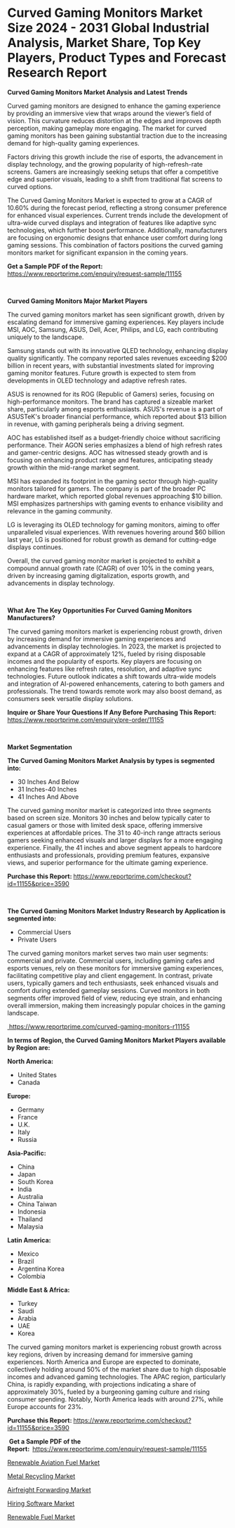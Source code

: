 <p><h1>Curved Gaming Monitors Market Size 2024 - 2031 Global Industrial Analysis, Market Share, Top Key Players, Product Types and Forecast Research Report</h1></p><p><strong>Curved Gaming Monitors Market Analysis and Latest Trends</strong></p>
<p><p>Curved gaming monitors are designed to enhance the gaming experience by providing an immersive view that wraps around the viewer’s field of vision. This curvature reduces distortion at the edges and improves depth perception, making gameplay more engaging. The market for curved gaming monitors has been gaining substantial traction due to the increasing demand for high-quality gaming experiences. </p><p>Factors driving this growth include the rise of esports, the advancement in display technology, and the growing popularity of high-refresh-rate screens. Gamers are increasingly seeking setups that offer a competitive edge and superior visuals, leading to a shift from traditional flat screens to curved options. </p><p>The Curved Gaming Monitors Market is expected to grow at a CAGR of 10.60% during the forecast period, reflecting a strong consumer preference for enhanced visual experiences. Current trends include the development of ultra-wide curved displays and integration of features like adaptive sync technologies, which further boost performance. Additionally, manufacturers are focusing on ergonomic designs that enhance user comfort during long gaming sessions. This combination of factors positions the curved gaming monitors market for significant expansion in the coming years.</p></p>
<p><strong>Get a Sample PDF of the Report:&nbsp;</strong> <a href="https://www.reportprime.com/enquiry/request-sample/11155?utm_campaign=1113&utm_medium=2&utm_source=Github&utm_content=ia&utm_term=16112024&utm_id=curved-gaming-monitors">https://www.reportprime.com/enquiry/request-sample/11155</a></p>
<p>&nbsp;</p>
<p><strong>Curved Gaming Monitors Major Market Players</strong></p>
<p><p>The curved gaming monitors market has seen significant growth, driven by escalating demand for immersive gaming experiences. Key players include MSI, AOC, Samsung, ASUS, Dell, Acer, Philips, and LG, each contributing uniquely to the landscape.</p><p>Samsung stands out with its innovative QLED technology, enhancing display quality significantly. The company reported sales revenues exceeding $200 billion in recent years, with substantial investments slated for improving gaming monitor features. Future growth is expected to stem from developments in OLED technology and adaptive refresh rates.</p><p>ASUS is renowned for its ROG (Republic of Gamers) series, focusing on high-performance monitors. The brand has captured a sizeable market share, particularly among esports enthusiasts. ASUS's revenue is a part of ASUSTeK's broader financial performance, which reported about $13 billion in revenue, with gaming peripherals being a driving segment.</p><p>AOC has established itself as a budget-friendly choice without sacrificing performance. Their AGON series emphasizes a blend of high refresh rates and gamer-centric designs. AOC has witnessed steady growth and is focusing on enhancing product range and features, anticipating steady growth within the mid-range market segment.</p><p>MSI has expanded its footprint in the gaming sector through high-quality monitors tailored for gamers. The company is part of the broader PC hardware market, which reported global revenues approaching $10 billion. MSI emphasizes partnerships with gaming events to enhance visibility and relevance in the gaming community.</p><p>LG is leveraging its OLED technology for gaming monitors, aiming to offer unparalleled visual experiences. With revenues hovering around $60 billion last year, LG is positioned for robust growth as demand for cutting-edge displays continues.</p><p>Overall, the curved gaming monitor market is projected to exhibit a compound annual growth rate (CAGR) of over 10% in the coming years, driven by increasing gaming digitalization, esports growth, and advancements in display technology.</p></p>
<p>&nbsp;</p>
<p><strong>What Are The Key Opportunities For Curved Gaming Monitors Manufacturers?</strong></p>
<p><p>The curved gaming monitors market is experiencing robust growth, driven by increasing demand for immersive gaming experiences and advancements in display technologies. In 2023, the market is projected to expand at a CAGR of approximately 12%, fueled by rising disposable incomes and the popularity of esports. Key players are focusing on enhancing features like refresh rates, resolution, and adaptive sync technologies. Future outlook indicates a shift towards ultra-wide models and integration of AI-powered enhancements, catering to both gamers and professionals. The trend towards remote work may also boost demand, as consumers seek versatile display solutions. </p></p>
<p><strong>Inquire or Share Your Questions If Any Before Purchasing This Report:</strong> <a href="https://www.reportprime.com/enquiry/pre-order/11155?utm_campaign=1113&utm_medium=2&utm_source=Github&utm_content=ia&utm_term=16112024&utm_id=curved-gaming-monitors">https://www.reportprime.com/enquiry/pre-order/11155</a></p>
<p>&nbsp;</p>
<p><strong>Market Segmentation</strong></p>
<p><strong>The Curved Gaming Monitors Market Analysis by types is segmented into:</strong></p>
<p><ul><li>30 Inches And Below</li><li>31 Inches-40 Inches</li><li>41 Inches And Above</li></ul></p>
<p><p>The curved gaming monitor market is categorized into three segments based on screen size. Monitors 30 inches and below typically cater to casual gamers or those with limited desk space, offering immersive experiences at affordable prices. The 31 to 40-inch range attracts serious gamers seeking enhanced visuals and larger displays for a more engaging experience. Finally, the 41 inches and above segment appeals to hardcore enthusiasts and professionals, providing premium features, expansive views, and superior performance for the ultimate gaming experience.</p></p>
<p><strong>Purchase this Report:&nbsp;</strong><a href="https://www.reportprime.com/checkout?id=11155&price=3590&utm_campaign=1113&utm_medium=2&utm_source=Github&utm_content=ia&utm_term=16112024&utm_id=curved-gaming-monitors">https://www.reportprime.com/checkout?id=11155&price=3590</a></p>
<p>&nbsp;</p>
<p><strong>The Curved Gaming Monitors Market Industry Research by Application is segmented into:</strong></p>
<p><ul><li>Commercial Users</li><li>Private Users</li></ul></p>
<p><p>The curved gaming monitors market serves two main user segments: commercial and private. Commercial users, including gaming cafes and esports venues, rely on these monitors for immersive gaming experiences, facilitating competitive play and client engagement. In contrast, private users, typically gamers and tech enthusiasts, seek enhanced visuals and comfort during extended gameplay sessions. Curved monitors in both segments offer improved field of view, reducing eye strain, and enhancing overall immersion, making them increasingly popular choices in the gaming landscape.</p></p>
<p><a href="https://www.reportprime.com/curved-gaming-monitors-r11155?utm_campaign=1113&utm_medium=2&utm_source=Github&utm_content=ia&utm_term=16112024&utm_id=curved-gaming-monitors">&nbsp;https://www.reportprime.com/curved-gaming-monitors-r11155</a></p>
<p><strong>In terms of Region, the Curved Gaming Monitors Market Players available by Region are:</strong></p>
<p>
    <p> <strong> North America: </strong>
        <ul>
            <li>United States</li>
            <li>Canada</li>
        </ul>
        </p> 
    <p> <strong> Europe: </strong>
        <ul>
            <li>Germany</li>
            <li>France</li>
            <li>U.K.</li>
            <li>Italy</li>
            <li>Russia</li>
        </ul>
        </p> 
    <p> <strong> Asia-Pacific: </strong>
        <ul>
            <li>China</li>
            <li>Japan</li>
            <li>South Korea</li>
            <li>India</li>
            <li>Australia</li>
            <li>China Taiwan</li>
            <li>Indonesia</li>
            <li>Thailand</li>
            <li>Malaysia</li>
        </ul>
        </p> 
    <p> <strong> Latin America: </strong>
        <ul>
            <li>Mexico</li>
            <li>Brazil</li>
            <li>Argentina Korea</li>
            <li>Colombia</li>
        </ul>
        </p> 
    <p> <strong> Middle East & Africa: </strong>
        <ul>
            <li>Turkey</li>
            <li>Saudi</li>
            <li>Arabia</li>
            <li>UAE</li>
            <li>Korea</li>
        </ul>
    </p>
    </p>
<p><p>The curved gaming monitors market is experiencing robust growth across key regions, driven by increasing demand for immersive gaming experiences. North America and Europe are expected to dominate, collectively holding around 50% of the market share due to high disposable incomes and advanced gaming technologies. The APAC region, particularly China, is rapidly expanding, with projections indicating a share of approximately 30%, fueled by a burgeoning gaming culture and rising consumer spending. Notably, North America leads with around 27%, while Europe accounts for 23%.</p></p>
<p><strong>Purchase this Report: </strong><a href="https://www.reportprime.com/checkout?id=11155&price=3590&utm_campaign=1113&utm_medium=2&utm_source=Github&utm_content=ia&utm_term=16112024&utm_id=curved-gaming-monitors">https://www.reportprime.com/checkout?id=11155&price=3590</a></p>
<p>&nbsp;<strong>Get a Sample PDF of the Report:&nbsp;&nbsp;</strong><a href="https://www.reportprime.com/enquiry/request-sample/11155?utm_campaign=1113&utm_medium=2&utm_source=Github&utm_content=ia&utm_term=16112024&utm_id=curved-gaming-monitors">https://www.reportprime.com/enquiry/request-sample/11155</a></p>
<p><strong></strong></p>
<p><p><a href="https://www.linkedin.com/pulse/renewable-aviation-fuel-market-industry-trends-forecast-hmgre?utm_campaign=1113&utm_medium=2&utm_source=Github&utm_content=ia&utm_term=16112024&utm_id=curved-gaming-monitors">Renewable Aviation Fuel Market</a></p><p><a href="https://github.com/GenaGaines34/Market-Research-Report-List-1/blob/main/metal-recycling-market.md?utm_campaign=1113&utm_medium=2&utm_source=Github&utm_content=ia&utm_term=16112024&utm_id=curved-gaming-monitors">Metal Recycling Market</a></p><p><a href="https://issuu.com/reportprime-2/docs/airfreight-forwarding-market-size-2_fd21436d2b5ccc?utm_campaign=1113&utm_medium=2&utm_source=Github&utm_content=ia&utm_term=16112024&utm_id=curved-gaming-monitors">Airfreight Forwarding Market</a></p><p><a href="https://issuu.com/reportprime-2/docs/hiring-software-market-size-2030.pp_64b3087c159a1d?utm_campaign=1113&utm_medium=2&utm_source=Github&utm_content=ia&utm_term=16112024&utm_id=curved-gaming-monitors">Hiring Software Market</a></p><p><a href="https://www.linkedin.com/pulse/renewable-fuel-market-matrix-applications-types-cagr-growth-frcic?utm_campaign=1113&utm_medium=2&utm_source=Github&utm_content=ia&utm_term=16112024&utm_id=curved-gaming-monitors">Renewable Fuel Market</a></p></p>